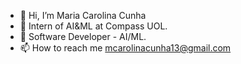 - 👋 Hi, I’m Maria Carolina Cunha
- 👀 Intern of AI&ML at Compass UOL.
- 🌱 Software Developer - AI/ML.
- 📫 How to reach me mcarolinacunha13@gmail.com

<!---
MariaCaru/MariaCaru is a ✨ special ✨ repository because its `README.md` (this file) appears on your GitHub profile.
You can click the Preview link to take a look at your changes.
--->
